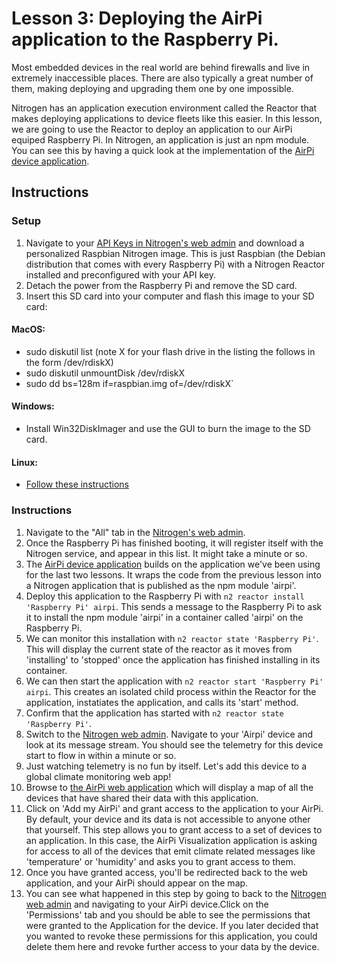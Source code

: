 # Lesson 3: Deploying the AirPi application to the Raspberry Pi.

Most embedded devices in the real world are behind firewalls and live in extremely inaccessible places. There are also typically a great number of them, making deploying and upgrading them one by one impossible. 

Nitrogen has an application execution environment called the Reactor that makes deploying applications to device fleets like this easier. In this lesson, we are going to use the Reactor to deploy an application to our AirPi equiped Raspberry Pi.  In Nitrogen, an application is just an npm module. You can see this by having a quick look at the implementation of the [AirPi device application](http://github.com/nitrogenjs/apps/device/airpi).

## Instructions

### Setup

1. Navigate to your [API Keys in Nitrogen's web admin](http://admin.nitrogen.io/#/apikeys) and download a personalized Raspbian Nitrogen image. This is just Raspbian (the Debian distribution that comes with every Raspberry Pi) with a Nitrogen Reactor installed and preconfigured with your API key.
2. Detach the power from the Raspberry Pi and remove the SD card.
3. Insert this SD card into your computer and flash this image to your SD card:

#### MacOS: 
  + sudo diskutil list (note X for your flash drive in the listing the follows in the form /dev/rdiskX)
  + sudo diskutil unmountDisk /dev/rdiskX 
  + sudo dd bs=128m if=raspbian.img of=/dev/rdiskX`

#### Windows:
  + Install Win32DiskImager and use the GUI to burn the image to the SD card.

#### Linux:
  + [Follow these instructions](http://xmodulo.com/2013/11/write-raspberry-pi-image-sd-card.html)

### Instructions

1. Navigate to the "All" tab in the [Nitrogen's web admin](https://admin.nitrogen.io).
2. Once the Raspberry Pi has finished booting, it will register itself with the Nitrogen service, and appear in this list.  It might take a minute or so.
3. The [AirPi device application](https://github.com/nitrogenjs/apps/tree/master/device/airpi) builds on the application we've been using for the last two lessons. It wraps the code from the previous lesson into a Nitrogen application that is published as the npm module 'airpi'.
5. Deploy this application to the Raspberry Pi with `n2 reactor install 'Raspberry Pi' airpi`. This sends a message to the Raspberry Pi to ask it to install the npm module 'airpi' in a container called 'airpi' on the Raspberry Pi.
6. We can monitor this installation with `n2 reactor state 'Raspberry Pi'`. This will display the current state of the reactor as it moves from 'installing' to 'stopped' once the application has finished installing in its container.
7. We can then start the application with `n2 reactor start 'Raspberry Pi' airpi`. This creates an isolated child process within the Reactor for the application, instatiates the application, and calls its 'start' method.
8. Confirm that the application has started with `n2 reactor state 'Raspberry Pi'`.
8. Switch to the [Nitrogen web admin](https://admin.nitrogen.io). Navigate to your 'Airpi' device and look at its message stream. You should see the telemetry for this device start to flow in within a minute or so.
9. Just watching telemetry is no fun by itself. Let's add this device to a global climate monitoring web app!
10. Browse to [the AirPi web application](http://airpi.azurewebsites.net) which will display a map of all the devices that have shared their data with this application.
10. Click on 'Add my AirPi' and grant access to the application to your AirPi. By default, your device and its data is not accessible to anyone other that yourself. This step allows you to grant access to a set of devices to an application. In this case, the AirPi Visualization application is asking for access to all of the devices that emit climate related messages like 'temperature' or 'humidity' and asks you to grant access to them.
11. Once you have granted access, you'll be redirected back to the web application, and your AirPi should appear on the map.
12. You can see what happened in this step by going to back to the [Nitrogen web admin](https://admin.nitrogen.io) and navigating to your AirPi device.Click on the 'Permissions' tab and you should be able to see the permissions that were granted to the Application for the device. If you later decided that you wanted to revoke these permissions for this application, you could delete them here and revoke further access to your data by the device.
